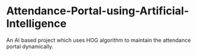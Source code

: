 # Attendance-Portal-using-Artificial-Intelligence
An AI based project which uses HOG algorithm to maintain the attendance portal dynamically.
